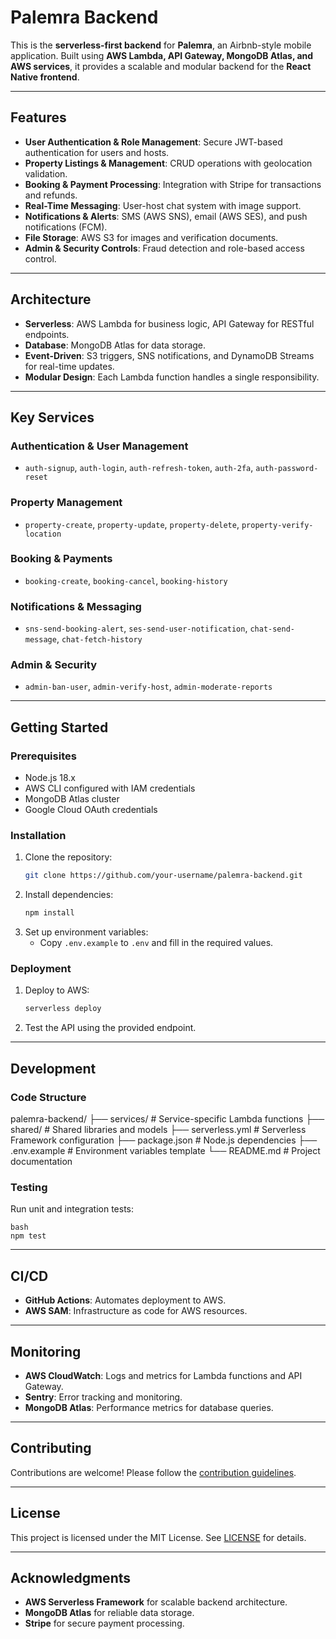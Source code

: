 # Palemra Backend

This is the **serverless-first backend** for **Palemra**, an Airbnb-style mobile application. Built using **AWS Lambda, API Gateway, MongoDB Atlas, and AWS services**, it provides a scalable and modular backend for the **React Native frontend**.

---

## Features
- **User Authentication & Role Management**: Secure JWT-based authentication for users and hosts.
- **Property Listings & Management**: CRUD operations with geolocation validation.
- **Booking & Payment Processing**: Integration with Stripe for transactions and refunds.
- **Real-Time Messaging**: User-host chat system with image support.
- **Notifications & Alerts**: SMS (AWS SNS), email (AWS SES), and push notifications (FCM).
- **File Storage**: AWS S3 for images and verification documents.
- **Admin & Security Controls**: Fraud detection and role-based access control.

---

## Architecture
- **Serverless**: AWS Lambda for business logic, API Gateway for RESTful endpoints.
- **Database**: MongoDB Atlas for data storage.
- **Event-Driven**: S3 triggers, SNS notifications, and DynamoDB Streams for real-time updates.
- **Modular Design**: Each Lambda function handles a single responsibility.

---

## Key Services
### **Authentication & User Management**
- `auth-signup`, `auth-login`, `auth-refresh-token`, `auth-2fa`, `auth-password-reset`

### **Property Management**
- `property-create`, `property-update`, `property-delete`, `property-verify-location`

### **Booking & Payments**
- `booking-create`, `booking-cancel`, `booking-history`

### **Notifications & Messaging**
- `sns-send-booking-alert`, `ses-send-user-notification`, `chat-send-message`, `chat-fetch-history`

### **Admin & Security**
- `admin-ban-user`, `admin-verify-host`, `admin-moderate-reports`

---

## Getting Started
### Prerequisites
- Node.js 18.x
- AWS CLI configured with IAM credentials
- MongoDB Atlas cluster
- Google Cloud OAuth credentials

### Installation
1. Clone the repository:
   ```bash
   git clone https://github.com/your-username/palemra-backend.git
   ```
2. Install dependencies:
   ```bash
   npm install
   ```
3. Set up environment variables:
   - Copy `.env.example` to `.env` and fill in the required values.

### Deployment
1. Deploy to AWS:
   ```bash
   serverless deploy
   ```
2. Test the API using the provided endpoint.

---

## Development
### Code Structure

palemra-backend/
├── services/ # Service-specific Lambda functions
├── shared/ # Shared libraries and models
├── serverless.yml # Serverless Framework configuration
├── package.json # Node.js dependencies
├── .env.example # Environment variables template
└── README.md # Project documentation


### Testing
Run unit and integration tests:
```
bash
npm test
```

---

## CI/CD
- **GitHub Actions**: Automates deployment to AWS.
- **AWS SAM**: Infrastructure as code for AWS resources.

---

## Monitoring
- **AWS CloudWatch**: Logs and metrics for Lambda functions and API Gateway.
- **Sentry**: Error tracking and monitoring.
- **MongoDB Atlas**: Performance metrics for database queries.

---

## Contributing
Contributions are welcome! Please follow the [contribution guidelines](CONTRIBUTING.md).

---

## License
This project is licensed under the MIT License. See [LICENSE](LICENSE) for details.

---

## Acknowledgments
- **AWS Serverless Framework** for scalable backend architecture.
- **MongoDB Atlas** for reliable data storage.
- **Stripe** for secure payment processing.
